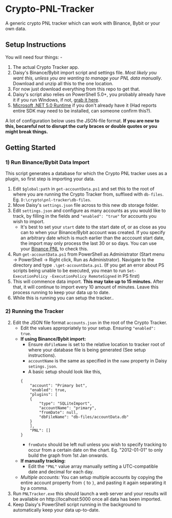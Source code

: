 # Crypto-PNL-Tracker
A generic crypto PNL tracker which can work with Binance, Bybit or your own data.

## Setup Instructions
You will need four things: -
1. The actual Crypto Tracker app.
2. Daisy's Binance/Bybit import script and settings file. *Most likely you want this, unless you are wanting to manage your PNL data manually*. Download and unzip all this to the one location.
3. For now just download everything from this repo to get that.
4. Daisy's script also relies on PowerShell 5.0+, you probably already have it if you run Windows, if not, [grab it here](https://aka.ms/powershell-release?tag=stable).
5. [Microsoft .NET 5.0 Runtime](https://dotnet.microsoft.com/download) if you don't already have it (Had reports entire SDK may need to be installed, can someone confirm this?).

A lot of configuration below uses the JSON-file format. **If you are new to this, becareful not to disrupt the curly braces or double quotes or you might break things.**

## Getting Started
### 1) Run Binance/Bybit Data Import
This script generates a database for which the Crypto PNL tracker uses as a plugin, so first step is importing your data.
1. Edit `$global:path` in `get-accountData.ps1` and set this to the root of where you are running the Crypto Tracker from, suffixed with `db-files`. Eg. `D:\crypto\pnl-tracker\db-files`.
3. Move Daisy's `settings.json` file across to this new db storage folder.
4. Edit `settings.json` and configure as many accounts as you would like to track, by filling in the fields and `"enabled": "true"` for accounts you wish to import.
    - It's best to set your `start` date to the start date of, or as close as you can to when your Binance/Bybit account was created. If you specify an arbitrary date which is much earlier than the acccount start date, the import may only process the last 30 or so days. You can use your [Binance PNL](https://www.binance.com/en-AU/my/wallet/futures/balance/analysis) to check this.
5. Run `get-accountData.ps1` from PowerShell as Administrator (Start menu -> PowerShell -> Right click, Run as Administrator). Navigate to the directory and type `.\get-accountData.ps1`. (If you get an error about PS scripts being unable to be executed, you mean to run `Set-ExecutionPolicy -ExecutionPolicy RemoteSigned` in PS first)
6. This will commence data import. **This may take up to 15 minutes.** After that, it will continue to import every 10 amount of minutes. Leave this process running to keep your data up to date.
7. While this is running you can setup the tracker..

### 2) Running the Tracker
2. Edit the JSON file format `accounts.json` in the root of the Crypto Tracker.
    - Edit the values appropriately to your setup. Ensuring `"enabled": true`.
    - **If using Binance/Bybit import:**
        - Ensure `dbFileName` is set to the relative location to tracker root of where your database file is being generated (See setup instructions).
        - `accountName` is the same as specified in the `name` property in Daisy `setings.json`.
        - A basic setup should look like this,
        ```
        {
            "account": "Primary bot",
            "enabled": true,
            "plugins": [
            {
                "type": "SQLiteImport",
                "accountName": "primary",
                "fromDate": null,
                "dbFileName": "db-files/accountData.db"
            }
            ],
            "PNL": []
        }
        ```
        - `fromDate` should be left null unless you wish to specify tracking to occur from a certain date on the chart. Eg. "2012-01-01" to only build the graph from 1st Jan onwards.
    - **If manually tracking:**
        - Edit the `"PNL"` value array manually setting a UTC-compatible date and decimal for each day.
    - *Multiple accounts:* You can setup multiple accounts by copying the entire account property from `{` to `}`, and pasting it again separating it by a comma.
3. Run `PNLTracker.exe` this should launch a web server and your results will be available on http://localhost:5000 once all data has been imported.
4. Keep Daisy's PowerShell script running in the background to automatically keep your data up-to-date.
